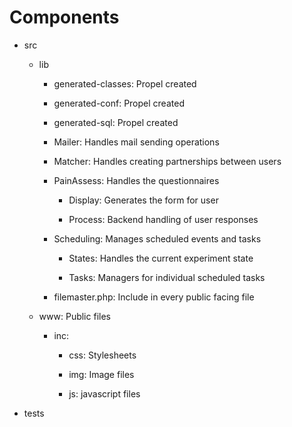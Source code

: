 # Components
- src


    - lib
        
        - generated-classes: 
            Propel created
        
        - generated-conf: 
            Propel created
        
        - generated-sql: 
            Propel created
        
        - Mailer: 
            Handles mail sending operations
        
        - Matcher: 
            Handles creating partnerships between users
        
        - PainAssess: 
            Handles the questionnaires 
        
            - Display: 
                Generates the form for user
        
            - Process: 
                Backend handling of user responses
        
        - Scheduling: 
            Manages scheduled events and tasks
        
          - States: 
                Handles the current experiment state
        
          - Tasks: 
                Managers for individual scheduled tasks
        
        - filemaster.php: Include in every public facing file
  
  
    - www: 
        Public files
  
        - inc:
      
          - css:
            Stylesheets
      
          - img: 
            Image files
        
          - js: 
            javascript files

- tests
